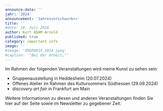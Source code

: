 ```yaml
---
announce-date: ''
jahr: '2024'
announcement: 'Jahresvorschau<br>'
title: ''
#date: 18. Juli 2016
author: Kurt ADAM Arnold
published: true
category: important-info
image: ''
#image: 'IMGP8914_1024.jpeg'
#caption: '"Bei der Arbeit…"'
---
```


Im Rahmen der folgenden Veranstaltungen wird meine Kunst zu sehen sein:

* Gruppenausstellung in Heddesheim (20.07.2024)
* Offenes Atelier im Rahmen des Kultursommers Südhessen (29.09.2024)
* <i>discovery art fair</i> in Frankfurt am Main

<p>Weitere Informationen zu diesen und anderen Veranstaltungen finden Sie hier auf der Seite sowie im Newsletter zu gegebener Zeit.</p>
